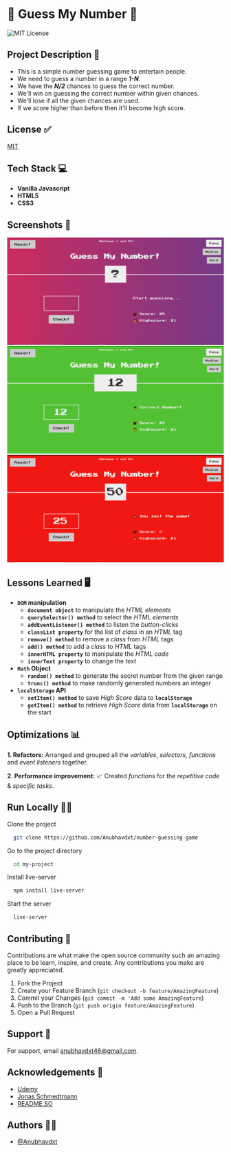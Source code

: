 # 🤔 Guess My Number 🤔

![MIT License](https://img.shields.io/apm/l/atomic-design-ui.svg?)

## Project Description 📑

- This is a simple number guessing game to entertain people.
- We need to guess a number in a range _**1-N**_.
- We have the _**N/2**_ chances to guess the correct number.
- We'll win on guessing the correct number within given chances.
- We'll lose if all the given chances are used.
- If we score higher than before then it'll become high score.

## License ✅

[MIT](https://github.com/tterb/atomic-design-ui/blob/master/LICENSEs)

## Tech Stack 💻

- **Vanilla Javascript**
- **HTML5**
- **CSS3**

## Screenshots 📸

![Game Screenshot](/images/game.png)
![Game Win Screenshot](/images/game-win.png)
![Game Lose Screenshot](/images/game-lose.png)

## Lessons Learned 🖥️

- **`DOM` manipulation**
  - **`document object`** to manipulate the _HTML elements_
  - **`querySelector() method`** to select the _HTML elements_
  - **`addEventListener() method`** to listen the _button-clicks_
  - **`classList property`** for the list of _class_ in an _HTML_ tag
  - **`remove() method`** to remove a _class_ from _HTML_ tags
  - **`add() method`** to add a _class_ to _HTML_ tags
  - **`innerHTML property`** to manipulate the _HTML code_
  - **`innerText property`** to change the _text_
- **`Math` Object**
  - **`random() method`** to generate the secret number from the given range
  - **`trunc() method`** to make randomly generated numbers an integer
- **`localStorage` API**
  - **`setItem() method`** to save _High Score_ data to **`localStorage`**
  - **`getItem() method`** to retrieve _High Score_ data from **`localStorage`** on the start

## Optimizations 📊

**1. Refactors:**
Arranged and grouped all the _variables_, _selectors_, _functions_ and _event listeners_ together.

**2. Performance improvement:** 📈
Created _functions_ for the _repetitive code_ & _specific tasks_.

## Run Locally 🧑‍💻

Clone the project

```bash
  git clone https://github.com/Anubhavdxt/number-guessing-game
```

Go to the project directory

```bash
  cd my-project
```

Install live-server

```bash
  npm install live-server
```

Start the server

```bash
  live-server
```

## Contributing 🤝

Contributions are what make the open source community such an amazing place to be learn, inspire, and create. Any contributions you make are greatly appreciated.

1. Fork the Project
2. Create your Feature Branch (`git checkout -b feature/AmazingFeature`)
3. Commit your Changes (`git commit -m 'Add some AmazingFeature`)
4. Push to the Branch (`git push origin feature/AmazingFeature`)
5. Open a Pull Request

## Support 📧

For support, email anubhavdxt46@gmail.com.

## Acknowledgements 🙏

- [Udemy](https://www.udemy.com)
- [Jonas Schmedtmann](https://www.udemy.com/user/jonasschmedtmann/)
- [README.SO](https://readme.so)

## Authors 👨‍💻

- [@Anubhavdxt](https://www.github.com/Anubhavdxt)
